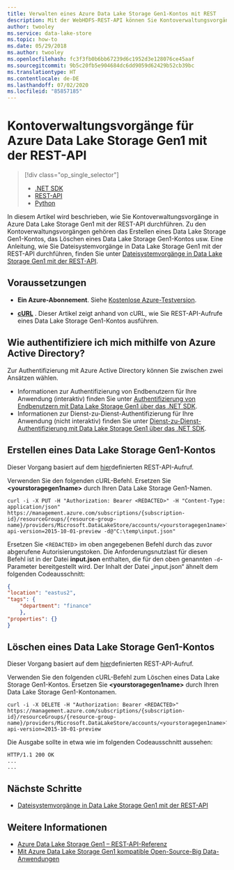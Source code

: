 ```yaml
---
title: Verwalten eines Azure Data Lake Storage Gen1-Kontos mit REST
description: Mit der WebHDFS-REST-API können Sie Kontoverwaltungsvorgänge für ein Azure Data Lake Storage Gen1-Konto ausführen.
author: twooley
ms.service: data-lake-store
ms.topic: how-to
ms.date: 05/29/2018
ms.author: twooley
ms.openlocfilehash: fc3f3fb0b6bb67239d6c1952d3e128076ce45aaf
ms.sourcegitcommit: 9b5c20fb5e904684dc6dd9059d62429b52cb39bc
ms.translationtype: HT
ms.contentlocale: de-DE
ms.lasthandoff: 07/02/2020
ms.locfileid: "85857185"
---
```

# <a name="account-management-operations-on-azure-data-lake-storage-gen1-using-rest-api"></a>Kontoverwaltungsvorgänge für Azure Data Lake Storage Gen1 mit der REST-API
> [!div class="op_single_selector"]
> * [.NET SDK](data-lake-store-get-started-net-sdk.md)
> * [REST-API](data-lake-store-get-started-rest-api.md)
> * [Python](data-lake-store-get-started-python.md)
>
>

In diesem Artikel wird beschrieben, wie Sie Kontoverwaltungsvorgänge in Azure Data Lake Storage Gen1 mit der REST-API durchführen. Zu den Kontoverwaltungsvorgängen gehören das Erstellen eines Data Lake Storage Gen1-Kontos, das Löschen eines Data Lake Storage Gen1-Kontos usw. Eine Anleitung, wie Sie Dateisystemvorgänge in Data Lake Storage Gen1 mit der REST-API durchführen, finden Sie unter [Dateisystemvorgänge in Data Lake Storage Gen1 mit der REST-API](data-lake-store-data-operations-rest-api.md).

## <a name="prerequisites"></a>Voraussetzungen
* **Ein Azure-Abonnement**. Siehe [Kostenlose Azure-Testversion](https://azure.microsoft.com/pricing/free-trial/).

* **[cURL](https://curl.haxx.se/)** . Dieser Artikel zeigt anhand von cURL, wie Sie REST-API-Aufrufe eines Data Lake Storage Gen1-Kontos ausführen.

## <a name="how-do-i-authenticate-using-azure-active-directory"></a>Wie authentifiziere ich mich mithilfe von Azure Active Directory?
Zur Authentifizierung mit Azure Active Directory können Sie zwischen zwei Ansätzen wählen.

* Informationen zur Authentifizierung von Endbenutzern für Ihre Anwendung (interaktiv) finden Sie unter [Authentifizierung von Endbenutzern mit Data Lake Storage Gen1 über das .NET SDK](data-lake-store-end-user-authenticate-rest-api.md).
* Informationen zur Dienst-zu-Dienst-Authentifizierung für Ihre Anwendung (nicht interaktiv) finden Sie unter [Dienst-zu-Dienst-Authentifizierung mit Data Lake Storage Gen1 über das .NET SDK](data-lake-store-service-to-service-authenticate-rest-api.md).


## <a name="create-a-data-lake-storage-gen1-account"></a>Erstellen eines Data Lake Storage Gen1-Kontos
Dieser Vorgang basiert auf dem [hier](https://docs.microsoft.com/rest/api/datalakestore/accounts/create)definierten REST-API-Aufruf.

Verwenden Sie den folgenden cURL-Befehl. Ersetzen Sie **\<yourstoragegen1name>** durch Ihren Data Lake Storage Gen1-Namen.

```console
curl -i -X PUT -H "Authorization: Bearer <REDACTED>" -H "Content-Type: application/json" https://management.azure.com/subscriptions/{subscription-id}/resourceGroups/{resource-group-name}/providers/Microsoft.DataLakeStore/accounts/<yourstoragegen1name>?api-version=2015-10-01-preview -d@"C:\temp\input.json"
```

Ersetzen Sie \<`REDACTED`\> im oben angegebenen Befehl durch das zuvor abgerufene Autorisierungstoken. Die Anforderungsnutzlast für diesen Befehl ist in der Datei **input.json** enthalten, die für den oben genannten `-d`-Parameter bereitgestellt wird. Der Inhalt der Datei „input.json“ ähnelt dem folgenden Codeausschnitt:

```json
{
"location": "eastus2",
"tags": {
    "department": "finance"
    },
"properties": {}
}
```

## <a name="delete-a-data-lake-storage-gen1-account"></a>Löschen eines Data Lake Storage Gen1-Kontos
Dieser Vorgang basiert auf dem [hier](https://docs.microsoft.com/rest/api/datalakestore/accounts/delete)definierten REST-API-Aufruf.

Verwenden Sie den folgenden cURL-Befehl zum Löschen eines Data Lake Storage Gen1-Kontos. Ersetzen Sie **\<yourstoragegen1name>** durch Ihren Data Lake Storage Gen1-Kontonamen.

```console
curl -i -X DELETE -H "Authorization: Bearer <REDACTED>" https://management.azure.com/subscriptions/{subscription-id}/resourceGroups/{resource-group-name}/providers/Microsoft.DataLakeStore/accounts/<yourstoragegen1name>?api-version=2015-10-01-preview
```

Die Ausgabe sollte in etwa wie im folgenden Codeausschnitt aussehen:

```output
HTTP/1.1 200 OK
...
...
```

## <a name="next-steps"></a>Nächste Schritte
* [Dateisystemvorgänge in Data Lake Storage Gen1 mit der REST-API](data-lake-store-data-operations-rest-api.md)

## <a name="see-also"></a>Weitere Informationen
* [Azure Data Lake Storage Gen1 – REST-API-Referenz](https://docs.microsoft.com/rest/api/datalakestore/)
* [Mit Azure Data Lake Storage Gen1 kompatible Open-Source-Big Data-Anwendungen](data-lake-store-compatible-oss-other-applications.md)

